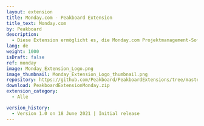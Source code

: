 ```yaml
---
layout: extension
title: Monday.com - Peakboard Extension
title_text: Monday.com
by: Peakboard
description: 
  - Diese Extension ermöglicht es, die Monday.com Projektmanagement-Software als Datenquelle in Peakboard anzubinden. Mittels GraphQL-Statements kannst du so Daten aus Monday.com Boards auslesen.
lang: de
weight: 1000
isDraft: false
ref: monday
image: Monday_Extension_Logo.png
image_thumbnail: Monday_Extension_Logo_thumbnail.png
repository: https://github.com/Peakboard/PeakboardExtensions/tree/master/Monday
download: PeakboardExtensionMonday.zip
extension_category:
  - Alle

version_history:
  - Version 1.0 on 18 June 2021 | Initial release
---
```

